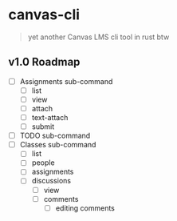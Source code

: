 # canvas-cli

> yet another Canvas LMS cli tool in rust btw

## v1.0 Roadmap

- [ ] Assignments sub-command
  - [ ] list
  - [ ] view
  - [ ] attach
  - [ ] text-attach
  - [ ] submit
- [ ] TODO sub-command
- [ ] Classes sub-command
  - [ ] list
  - [ ] people
  - [ ] assignments
  - [ ] discussions
    - [ ] view
    - [ ] comments
      - [ ] editing comments
